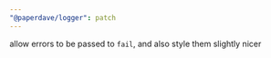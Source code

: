 ```yaml
---
"@paperdave/logger": patch
---
```


allow errors to be passed to `fail`, and also style them slightly nicer

